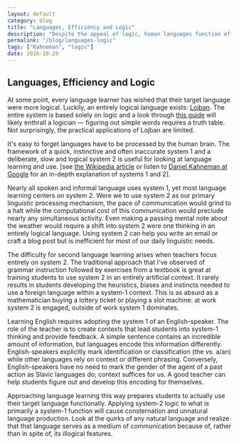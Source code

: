 ```yaml
---
layout: default
category: blog
title: "Languages, Efficiency and Logic"
description: "Despite the appeal of logic, human languages function efficiently because they aren't logical."  
permalink: "/blog/languages-logic"
tags: ["Kahneman", "logic"]
date: 2016-10-29
--- 
```

## Languages, Efficiency and Logic
At some point, every language learner has wished that their target language were more logical. Luckily, an entirely logical language exists: <a href="https://en.wikipedia.org/wiki/Lojban" target="_blank">Lojban</a>. The entire system is based solely on logic and a look through <a href="https://mw.lojban.org/papri/How_to_say_it_in_Lojban" target="_blank">this guide</a> will likely enthrall a logician — figuring out simple words requires a truth table. Not surprisingly, the practical applications of Lojban are limited. 

It's easy to forget languages have to be processed by the human brain. The framework of a quick, instinctive and often inaccurate system 1 and a deliberate, slow and logical system 2 is useful for looking at language learning and use. [see <a href="https://en.wikipedia.org/wiki/Dual_process_theory#Dual-process_accounts_of_reasoning" target="_blank">the Wikipedia article</a> or listen to <a href="https://www.youtube.com/watch?v=CjVQJdIrDJ0" target="_blank">Daniel Kahneman at Google</a> for an in-depth explanation of systems 1 and 2]. 

Nearly all spoken and informal language uses system 1, yet most language learning centers on system 2. Were we to use system 2 as our primary linguistic processing mechanism, the pace of communication would grind to a halt while the computational cost of this communication would preclude nearly any simultaneous activity. Even making a passing mental note about the weather would require a shift into system 2 were one thinking in an entirely logical language. Using system 2 can help you write an email or craft a blog post but is inefficient for most of our daily linguistic needs. 

The difficulty for second language learning arises when teachers focus entirely on system 2. The traditional approach that I've observed of grammar instruction followed by exercises from a textbook is great at training students to use system 2 in an entirely artificial context. It rarely results in students developing the heuristics, biases and instincts needed to use a foreign language within a system-1 context. This is as absurd as a mathematician buying a lottery ticket or playing a slot machine: at work system 2 is engaged, outside of work system 1 dominates. 

Learning English requires adopting the system 1 of an English-speaker. The role of the teacher is to create contexts that lead students into system-1 thinking and provide feedback. A simple sentence contains an incredible amount of information, but languages encode this information differently. English-speakers explicitly mark identification or classification (the vs. a/an) while other languages rely on context or different phrasing. Conversely, English-speakers have no need to mark the gender of the agent of a past action as Slavic languages do; context suffices for us. A good teacher can help students figure out and develop this encoding for themselves. 

Approaching language learning this way prepares students to actually use their target language functionally. Applying system-2 logic to what is primarily a system-1 function will cause consternation and unnatural language production. Look at the quirks of any natural language and realize that that language serves as a medium of communication because of, rather than in spite of, its illogical features.  